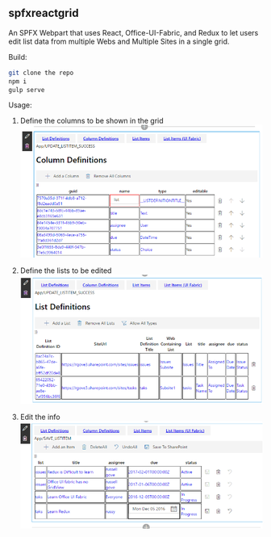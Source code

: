 ## spfxreactgrid

An SPFX Webpart that uses React, Office-UI-Fabric, and Redux to let users edit list data from multiple Webs and Multiple Sites in a single grid.

Build:
```bash
git clone the repo
npm i
gulp serve
```

Usage:

1. Define the columns to be shown in the grid
![alt tag](/src/images/columnDefinitions.PNG)

2. Define the lists to be edited
![alt tag](/src/images/ListDefinitions.PNG)

3. Edit the info
![alt tag](/src/images/editListItems.PNG)


